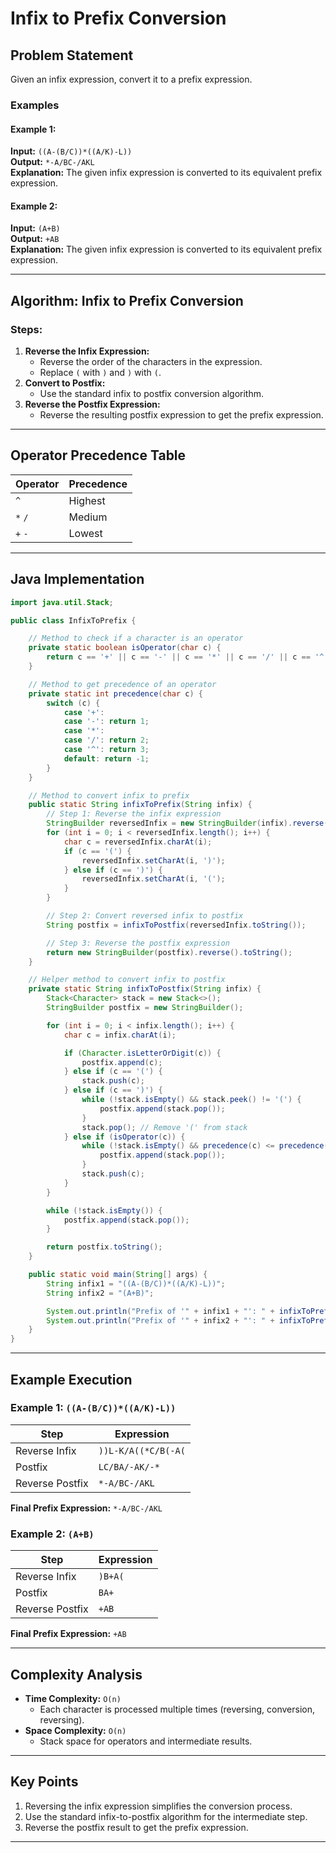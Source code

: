 # Infix to Prefix Conversion

## Problem Statement
Given an infix expression, convert it to a prefix expression.

### Examples

#### Example 1:
**Input:** `((A-(B/C))*((A/K)-L))`  
**Output:** `*-A/BC-/AKL`  
**Explanation:** The given infix expression is converted to its equivalent prefix expression.

#### Example 2:
**Input:** `(A+B)`  
**Output:** `+AB`  
**Explanation:** The given infix expression is converted to its equivalent prefix expression.

---

## Algorithm: Infix to Prefix Conversion

### Steps:
1. **Reverse the Infix Expression:**
   - Reverse the order of the characters in the expression.
   - Replace `(` with `)` and `)` with `(`.
2. **Convert to Postfix:**
   - Use the standard infix to postfix conversion algorithm.
3. **Reverse the Postfix Expression:**
   - Reverse the resulting postfix expression to get the prefix expression.

---

## Operator Precedence Table

| Operator | Precedence |
|----------|------------|
| `^`      | Highest    |
| `*` `/`  | Medium     |
| `+` `-`  | Lowest     |

---

## Java Implementation
```java
import java.util.Stack;

public class InfixToPrefix {

    // Method to check if a character is an operator
    private static boolean isOperator(char c) {
        return c == '+' || c == '-' || c == '*' || c == '/' || c == '^';
    }

    // Method to get precedence of an operator
    private static int precedence(char c) {
        switch (c) {
            case '+':
            case '-': return 1;
            case '*':
            case '/': return 2;
            case '^': return 3;
            default: return -1;
        }
    }

    // Method to convert infix to prefix
    public static String infixToPrefix(String infix) {
        // Step 1: Reverse the infix expression
        StringBuilder reversedInfix = new StringBuilder(infix).reverse();
        for (int i = 0; i < reversedInfix.length(); i++) {
            char c = reversedInfix.charAt(i);
            if (c == '(') {
                reversedInfix.setCharAt(i, ')');
            } else if (c == ')') {
                reversedInfix.setCharAt(i, '(');
            }
        }

        // Step 2: Convert reversed infix to postfix
        String postfix = infixToPostfix(reversedInfix.toString());

        // Step 3: Reverse the postfix expression
        return new StringBuilder(postfix).reverse().toString();
    }

    // Helper method to convert infix to postfix
    private static String infixToPostfix(String infix) {
        Stack<Character> stack = new Stack<>();
        StringBuilder postfix = new StringBuilder();

        for (int i = 0; i < infix.length(); i++) {
            char c = infix.charAt(i);

            if (Character.isLetterOrDigit(c)) {
                postfix.append(c);
            } else if (c == '(') {
                stack.push(c);
            } else if (c == ')') {
                while (!stack.isEmpty() && stack.peek() != '(') {
                    postfix.append(stack.pop());
                }
                stack.pop(); // Remove '(' from stack
            } else if (isOperator(c)) {
                while (!stack.isEmpty() && precedence(c) <= precedence(stack.peek())) {
                    postfix.append(stack.pop());
                }
                stack.push(c);
            }
        }

        while (!stack.isEmpty()) {
            postfix.append(stack.pop());
        }

        return postfix.toString();
    }

    public static void main(String[] args) {
        String infix1 = "((A-(B/C))*((A/K)-L))";
        String infix2 = "(A+B)";

        System.out.println("Prefix of '" + infix1 + "': " + infixToPrefix(infix1));
        System.out.println("Prefix of '" + infix2 + "': " + infixToPrefix(infix2));
    }
}
```

---

## Example Execution

### Example 1: `((A-(B/C))*((A/K)-L))`

| Step            | Expression                      |
|-----------------|---------------------------------|
| Reverse Infix   | `))L-K/A((*C/B(-A(`             |
| Postfix         | `LC/BA/-AK/-*`                 |
| Reverse Postfix | `*-A/BC-/AKL`                  |

**Final Prefix Expression:** `*-A/BC-/AKL`

### Example 2: `(A+B)`

| Step            | Expression                      |
|-----------------|---------------------------------|
| Reverse Infix   | `)B+A(`                         |
| Postfix         | `BA+`                           |
| Reverse Postfix | `+AB`                           |

**Final Prefix Expression:** `+AB`

---

## Complexity Analysis

- **Time Complexity:** `O(n)`  
  - Each character is processed multiple times (reversing, conversion, reversing).
- **Space Complexity:** `O(n)`  
  - Stack space for operators and intermediate results.

---

## Key Points
1. Reversing the infix expression simplifies the conversion process.
2. Use the standard infix-to-postfix algorithm for the intermediate step.
3. Reverse the postfix result to get the prefix expression.

---

